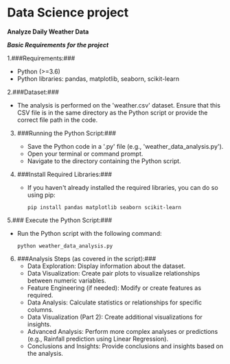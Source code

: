 # Data Science project
**Analyze Daily Weather Data**

**_Basic Requirements for the project_**

1.###Requirements:###
   - Python (>=3.6)
   - Python libraries: pandas, matplotlib, seaborn, scikit-learn

2.###Dataset:###
   - The analysis is performed on the 'weather.csv' dataset. Ensure that this CSV file is in the same directory as the Python script or provide the correct file path in the code.

3. ###Running the Python Script:###
   - Save the Python code in a '.py' file (e.g., 'weather_data_analysis.py').
   - Open your terminal or command prompt.
   - Navigate to the directory containing the Python script.

4. ###Install Required Libraries:###
   - If you haven't already installed the required libraries, you can do so using pip:
     ```
     pip install pandas matplotlib seaborn scikit-learn
     ```

5.### Execute the Python Script:###
   - Run the Python script with the following command:
     ```
     python weather_data_analysis.py
     ```

6. ###Analysis Steps (as covered in the script):###
   - Data Exploration: Display information about the dataset.
   - Data Visualization: Create pair plots to visualize relationships between numeric variables.
   - Feature Engineering (if needed): Modify or create features as required.
   - Data Analysis: Calculate statistics or relationships for specific columns.
   - Data Visualization (Part 2): Create additional visualizations for insights.
   - Advanced Analysis: Perform more complex analyses or predictions (e.g., Rainfall prediction using Linear Regression).
   - Conclusions and Insights: Provide conclusions and insights based on the analysis.
